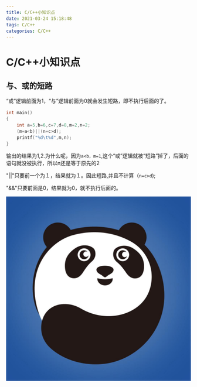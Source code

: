 ```yaml
---
title: C/C++小知识点
date: 2021-03-24 15:18:48
tags: C/C++
categories: C/C++
---
```

# C/C++小知识点
## 与、或的短路
“或”逻辑前面为1，“与”逻辑前面为0就会发生短路，即不执行后面的了。

```c++
int main()
{
    int a=5,b=6,c=7,d=8,m=2,n=2;
    (m=a<b)||(n=c>d);
    printf("%d\t%d",m,n);
}
```
输出的结果为1,2.为什么呢，因为`a<b，m=1`,这个“或”逻辑就被“短路”掉了，后面的语句就没被执行，所以n还是等于原先的2 

"||"只要前一个为１，结果就为１。因此短路,并且不计算（`n=c>d`);

"&&"只要前面是0，结果就为0，就不执行后面的。

![测试图片](./C++小知识点/熊猫头.jpg)
